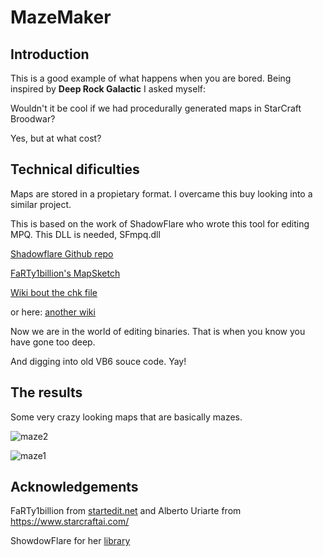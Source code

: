 # MazeMaker

## Introduction

This is a good example of what happens when you are bored. Being inspired by **Deep Rock Galactic** I asked myself:

Wouldn't it be cool if we had procedurally generated maps in StarCraft Broodwar?

Yes, but at what cost?

## Technical dificulties

Maps are stored in a propietary format. I overcame this buy looking into a similar project.

This is based on the work of ShadowFlare who wrote this tool for editing MPQ. This DLL is needed, SFmpq.dll

[Shadowflare Github repo](https://github.com/ShadowFlare/WinMPQ/blob/master/SFmpqapi.bas)

[FaRTy1billion's MapSketch](http://www.staredit.net/topic/10328/)

[Wiki bout the chk file](http://www.staredit.net/wiki/index.php?title=Scenario.chk)

or here:
[another wiki](https://www.starcraftai.com/wiki/CHK_Format)

Now we are in the world of editing binaries. That is when you know you have gone too deep.

And digging into old VB6 souce code. Yay!


## The results

Some very crazy looking maps that are basically mazes.

![maze2](https://github.com/LorenzoAlfaro/MazeMaker/assets/58958983/c98aa70b-18ba-4cdd-9c5e-373f8e6417fb)

![maze1](https://github.com/LorenzoAlfaro/MazeMaker/assets/58958983/647e8dd8-8b15-4b20-9f56-803a107964e6)



## Acknowledgements
FaRTy1billion from [startedit.net](http://www.staredit.net/)
and
Alberto Uriarte from https://www.starcraftai.com/

ShowdowFlare for her [library](https://sfsrealm.hopto.org/)

